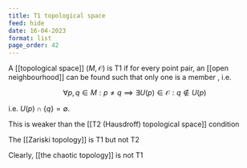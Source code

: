 ```yaml
---
title: T1 topological space
feed: hide
date: 16-04-2023
format: list
page_order: 42
---
```



A [[topological space]] $(M, \mathcal O)$ is T1 if for every point pair, an [[open neighbourhood]] can be found such that only one is a member , i.e. 

$$\forall p, q \in M: p\neq q\implies \exists U(p)\in\mathcal O: q\notin U(p)$$


i.e. $U(p)\cap\{q\}=\emptyset$.

This is weaker than the [[T2 (Hausdroff) topological space]] condition

The [[Zariski topology]] is T1 but not T2

Clearly, [[the chaotic topology]] is not T1